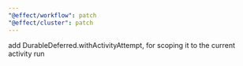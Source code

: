 ```yaml
---
"@effect/workflow": patch
"@effect/cluster": patch
---
```


add DurableDeferred.withActivityAttempt, for scoping it to the current activity run
